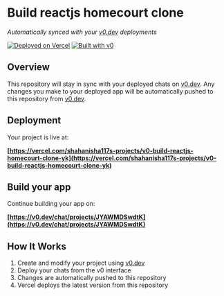 # Build reactjs homecourt clone

*Automatically synced with your [v0.dev](https://v0.dev) deployments*

[![Deployed on Vercel](https://img.shields.io/badge/Deployed%20on-Vercel-black?style=for-the-badge&logo=vercel)](https://vercel.com/shahanisha117s-projects/v0-build-reactjs-homecourt-clone-yk)
[![Built with v0](https://img.shields.io/badge/Built%20with-v0.dev-black?style=for-the-badge)](https://v0.dev/chat/projects/JYAWMDSwdtK)

## Overview

This repository will stay in sync with your deployed chats on [v0.dev](https://v0.dev).
Any changes you make to your deployed app will be automatically pushed to this repository from [v0.dev](https://v0.dev).

## Deployment

Your project is live at:

**[https://vercel.com/shahanisha117s-projects/v0-build-reactjs-homecourt-clone-yk](https://vercel.com/shahanisha117s-projects/v0-build-reactjs-homecourt-clone-yk)**

## Build your app

Continue building your app on:

**[https://v0.dev/chat/projects/JYAWMDSwdtK](https://v0.dev/chat/projects/JYAWMDSwdtK)**

## How It Works

1. Create and modify your project using [v0.dev](https://v0.dev)
2. Deploy your chats from the v0 interface
3. Changes are automatically pushed to this repository
4. Vercel deploys the latest version from this repository
